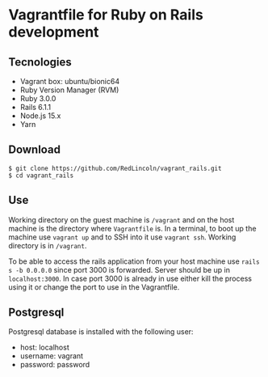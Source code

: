 <h1>Vagrantfile for Ruby on Rails development</h1>

<h2>Tecnologies</h2>

<ul>
  <li>Vagrant box: ubuntu/bionic64</li>
  <li>Ruby Version Manager (RVM)</li>
  <li>Ruby 3.0.0</li>
  <li>Rails 6.1.1</li>
  <li>Node.js 15.x</li>
  <li>Yarn</li>
</ul>


<h2>Download</h2>

```
$ git clone https://github.com/RedLincoln/vagrant_rails.git
$ cd vagrant_rails
```

<h2>Use</h2>

Working directory on the guest machine is <code>/vagrant</code> and on the host machine is the directory where <code>Vagrantfile</code> is. In a terminal, to boot up the machine use <code>vagrant up</code> and to SSH into it use <code>vagrant ssh</code>. Working directory is in <code>/vagrant</code>.

To be able to access the rails application from your host machine use <code>rails s -b 0.0.0.0</code> since port 3000 is forwarded. Server should be up in <code>localhost:3000</code>. In case port 3000 is already in use either kill the process using it or change the port to use in the Vagrantfile.

<h2>Postgresql</h2>

Postgresql database is installed with the following user:

<ul>
  <li>host: localhost</li>
  <li>username: vagrant</li>
  <li>password: password</li>
</ul>

